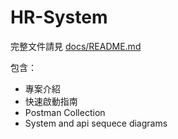 # HR-System

完整文件請見 [docs/README.md](./docs/README.md)

包含：
- 專案介紹
- 快速啟動指南
- Postman Collection
- System and api sequece diagrams
